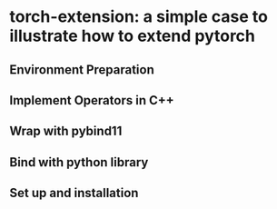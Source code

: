 # torch-extension: a simple case to illustrate how to extend pytorch

## Environment Preparation

## Implement Operators in C++

## Wrap with pybind11

## Bind with python library

## Set up and installation
